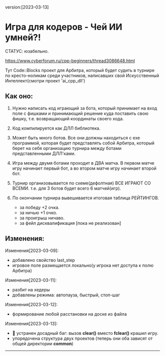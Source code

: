 version:[2023-03-13]    
# Игра для кодеров - Чей ИИ умней?!

 СТАТУС:  юзабельно.
 
 https://www.cyberforum.ru/cpp-beginners/thread3086648.html
 
 Тут Code::Blocks проект
 для Арбитра, который будет судить в турнире по кресто-ноликам среди участников,
 написавших свой Искусственный Интеллект(смотри проект 'ai_cpp_dll')
 

## Как оно:

1. Нужно написать код играющий за бота, который принимает на вход поле с фишками
 и принимающий решение куда поставить свою фишку, т.е. возвращающий координаты
 своего хода.
 
2. Код компилируется как ДЛЛ библиотека.
 
3. Может быть много ботов. Все они должны находиться с exe программой,
 которая будет представлять собой Арбитра, который берет на себя организацию 
 турнира между ботами представленными ДЛЛ'ками.
 
4. Игра между двумя ботами проходит в ДВА матча.
 В первом матче игру начинает первый бот, а во втором матче игру начинает второй бот.
 
5. Турнир организовывается по схеме(дефолтная) ВСЕ ИГРАЮТ СО ВСЕМИ.
 т.е. для 3 ботов будет всего 6 матчей(игр).
 
6. По окончании турнира вывешивается итоговая таблица РЕЙТИНГОВ. 
   - за победу +2 очка.
   - за ничью +1 очко.
   - за проигрыш ничаво.
   - за фейл  дисквалификация [пока не реализован]

 
## Изменения:
 
Изменения[2023-03-09]:
+ добавлено свойство last_step
+ игровое поле размещается локально(у игрока нет доступа к полю Арбитра)

Изменения[2023-03-11]:
+ разбит на хедеры
+ добавлены режима: автопауза, быстрый, стоп-шаг

Изменения[2023-03-12]:
+ формирование любой расстановки на доске из файла

Изменения[2023-03-13]:
+ :lady_beetle: устранен досадный баг: вызов **clear()** вместо **fclear()** крашил игру.
+ упорядочена структура двух проектов
  (теперь они оба зависят от общей директории **common**)
    
____
 